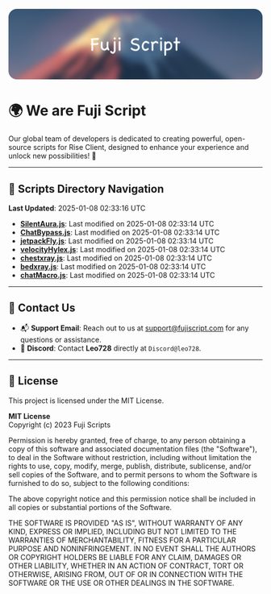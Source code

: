 ![Banner](.github/b.webp)

# 🌍 **We are Fuji Script**

Our global team of developers is dedicated to creating powerful, open-source scripts for Rise Client, designed to enhance your experience and unlock new possibilities! 🌟

---
<!-- SCRIPTS_NAVIGATION_START -->
## 📂 **Scripts Directory Navigation**

**Last Updated**: 2025-01-08 02:33:16 UTC

- **[SilentAura.js](scripts/SilentAura.js)**: Last modified on 2025-01-08 02:33:14 UTC
- **[ChatBypass.js](scripts/ChatBypass.js)**: Last modified on 2025-01-08 02:33:14 UTC
- **[jetpackFly.js](scripts/jetpackFly.js)**: Last modified on 2025-01-08 02:33:14 UTC
- **[velocityHylex.js](scripts/velocityHylex.js)**: Last modified on 2025-01-08 02:33:14 UTC
- **[chestxray.js](scripts/chestxray.js)**: Last modified on 2025-01-08 02:33:14 UTC
- **[bedxray.js](scripts/bedxray.js)**: Last modified on 2025-01-08 02:33:14 UTC
- **[chatMacro.js](scripts/chatMacro.js)**: Last modified on 2025-01-08 02:33:14 UTC

<!-- SCRIPTS_NAVIGATION_END -->

---

## 💬 **Contact Us**  
- 📬 **Support Email**: Reach out to us at [support@fujiscript.com](mailto:support@fujiscript.com) for any questions or assistance.  
- 💬 **Discord**: Contact **Leo728** directly at `Discord@leo728`.

---

## 📜 **License**

This project is licensed under the MIT License.  

**MIT License**  
Copyright (c) 2023 Fuji Scripts  

Permission is hereby granted, free of charge, to any person obtaining a copy of this software and associated documentation files (the "Software"), to deal in the Software without restriction, including without limitation the rights to use, copy, modify, merge, publish, distribute, sublicense, and/or sell copies of the Software, and to permit persons to whom the Software is furnished to do so, subject to the following conditions:  

The above copyright notice and this permission notice shall be included in all copies or substantial portions of the Software.  

THE SOFTWARE IS PROVIDED "AS IS", WITHOUT WARRANTY OF ANY KIND, EXPRESS OR IMPLIED, INCLUDING BUT NOT LIMITED TO THE WARRANTIES OF MERCHANTABILITY, FITNESS FOR A PARTICULAR PURPOSE AND NONINFRINGEMENT. IN NO EVENT SHALL THE AUTHORS OR COPYRIGHT HOLDERS BE LIABLE FOR ANY CLAIM, DAMAGES OR OTHER LIABILITY, WHETHER IN AN ACTION OF CONTRACT, TORT OR OTHERWISE, ARISING FROM, OUT OF OR IN CONNECTION WITH THE SOFTWARE OR THE USE OR OTHER DEALINGS IN THE SOFTWARE.  
